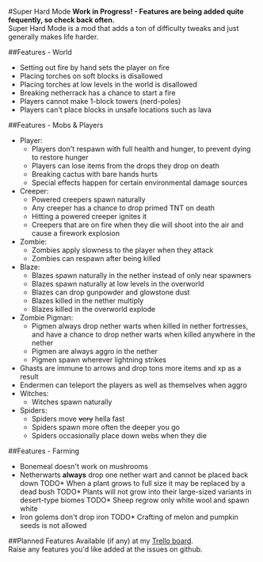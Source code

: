 #Super Hard Mode
**Work in Progress! - Features are being added quite fequently, so check back often.**  
Super Hard Mode is a mod that adds a ton of difficulty tweaks and just generally makes life harder.

##Features - World
* Setting out fire by hand sets the player on fire
* Placing torches on soft blocks is disallowed
* Placing torches at low levels in the world is disallowed
* Breaking netherrack has a chance to start a fire
* Players cannot make 1-block towers (nerd-poles)
* Players can't place blocks in unsafe locations such as lava

##Features - Mobs & Players
* Player:
    * Players don't respawn with full health and hunger, to prevent dying to restore hunger
    * Players can lose items from the drops they drop on death
    * Breaking cactus with bare hands hurts
    * Special effects happen for certain environmental damage sources
* Creeper:
    * Powered creepers spawn naturally
    * Any creeper has a chance to drop primed TNT on death
    * Hitting a powered creeper ignites it
    * Creepers that are on fire when they die will shoot into the air and cause a firework explosion
* Zombie:
    * Zombies apply slowness to the player when they attack
    * Zombies can respawn after being killed
* Blaze:
    * Blazes spawn naturally in the nether instead of only near spawners
    * Blazes spawn naturally at low levels in the overworld
    * Blazes can drop gunpowder and glowstone dust
    * Blazes killed in the nether multiply
    * Blazes killed in the overworld explode
* Zombie Pigman:
    * Pigmen always drop nether warts when killed in nether fortresses, and have a chance to drop nether warts when killed anywhere in the nether
    * Pigmen are always aggro in the nether
    * Pigmen spawn wherever lightning strikes
* Ghasts are immune to arrows and drop tons more items and xp as a result
* Endermen can teleport the players as well as themselves when aggro
* Witches:
    * Witches spawn naturally
* Spiders:
    * Spiders move ~~very~~ hella fast
    * Spiders spawn more often the deeper you go
    * Spiders occasionally place down webs when they die

##Features - Farming
* Bonemeal doesn't work on mushrooms
* Netherwarts **always** drop one nether wart and cannot be placed back down
TODO* When a plant grows to full size it may be replaced by a dead bush
TODO* Plants will not grow into their large-sized variants in desert-type biomes
TODO* Sheep regrow only white wool and spawn white
* Iron golems don't drop iron
TODO* Crafting of melon and pumpkin seeds is not allowed

##Planned Features
Available (if any) at my [Trello board](https://trello.com/b/Mtvgrxlf/mattdahepic-minecraft-mods).  
Raise any features you'd like added at the issues on github.